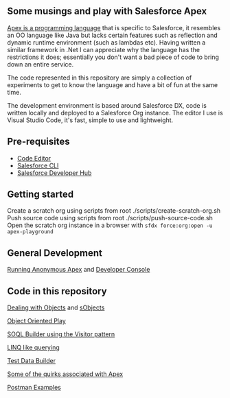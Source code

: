 Some musings and play with Salesforce Apex
-------------------------------------------

[Apex is a programming language] that is specific to Salesforce, it resembles an OO language like Java but lacks certain features such as reflection and dynamic runtime environment (such as lambdas etc). Having written a similar framework in .Net I can appreciate why the language has the restrictions it does; essentially you don't want a bad piece of code to bring down an entire service.

The code represented in this repository are simply a collection of experiments to get to know the language and have a bit of fun at the same time.

The development environment is based around Salesforce DX, code is written locally and deployed to a Salesforce Org instance. The editor I use is Visual Studio Code, it's fast, simple to use and lightweight.

## Pre-requisites
- [Code Editor](https://code.visualstudio.com/download)
- [Salesforce CLI](https://developer.salesforce.com/tools/sfdxcli)
- [Salesforce Developer Hub](https://developer.salesforce.com/promotions/orgs/dx-signup)

## Getting started
Create a scratch org using scripts from root ./scripts/create-scratch-org.sh
Push source code using scripts from root ./scripts/push-source-code.sh
Open the scratch org instance in a browser with `sfdx force:org:open -u apex-playground`

## General Development
[Running Anonymous Apex](force-app/main/default/classes/Developing/AnonymousApex.md) and [Developer Console](force-app/main/default/classes/Developing/DeveloperConsole.md)

## Code in this repository
[Dealing with Objects](force-app/main/default/classes/Objects/Readme.md) and [sObjects](force-app/main/default/classes/sObjects/Readme.md)

[Object Oriented Play](force-app/main/default/classes/OOP/Readme.md)

[SOQL Builder using the Visitor pattern](force-app/main/default/classes/Soql/YetAnotherBuilder/Readme.md)

[LINQ like querying](force-app/main/default/classes/LocalQuery/Readme.md)

[Test Data Builder](force-app/main/default/classes/TestData/Readme.md)

[Some of the quirks associated with Apex](force-app/main/default/classes/Quirks/Readme.md)

[Postman Examples](postman/Readme.md)

[Apex is a programming language]: ApexLanguage.md
